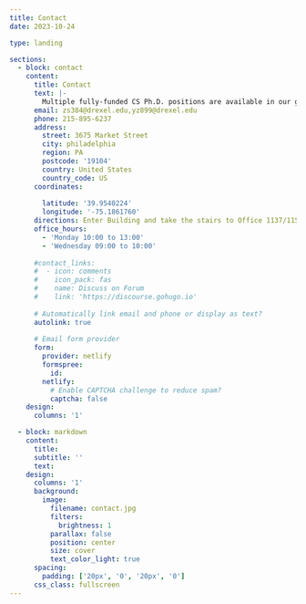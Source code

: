 ```yaml
---
title: Contact
date: 2023-10-24

type: landing

sections:
  - block: contact
    content:
      title: Contact
      text: |-
        Multiple fully-funded CS Ph.D. positions are available in our group at Drexel University in the area of Computer Security and Privacy with an emphasis on the human factors. Some of the research focuses on e-crime, threat intelligence, underground economies, Internet fraud, program analysis, IoT security, mobile security and web security.
      email: zs384@drexel.edu,yz899@drexel.edu
      phone: 215-895-6237
      address:
        street: 3675 Market Street
        city: philadelphia
        region: PA
        postcode: '19104'
        country: United States
        country_code: US
      coordinates:
 
        latitude: '39.9540224'
        longitude: '-75.1861760'
      directions: Enter Building and take the stairs to Office 1137/1152
      office_hours:
        - 'Monday 10:00 to 13:00'
        - 'Wednesday 09:00 to 10:00'
      
      #contact_links:
      #  - icon: comments
      #    icon_pack: fas
      #    name: Discuss on Forum
      #    link: 'https://discourse.gohugo.io'
    
      # Automatically link email and phone or display as text?
      autolink: true
    
      # Email form provider
      form:
        provider: netlify
        formspree:
          id:
        netlify:
          # Enable CAPTCHA challenge to reduce spam?
          captcha: false
    design:
      columns: '1'

  - block: markdown
    content:
      title:
      subtitle: ''
      text:
    design:
      columns: '1'
      background:
        image: 
          filename: contact.jpg
          filters:
            brightness: 1
          parallax: false
          position: center
          size: cover
          text_color_light: true
      spacing:
        padding: ['20px', '0', '20px', '0']
      css_class: fullscreen
---
```

